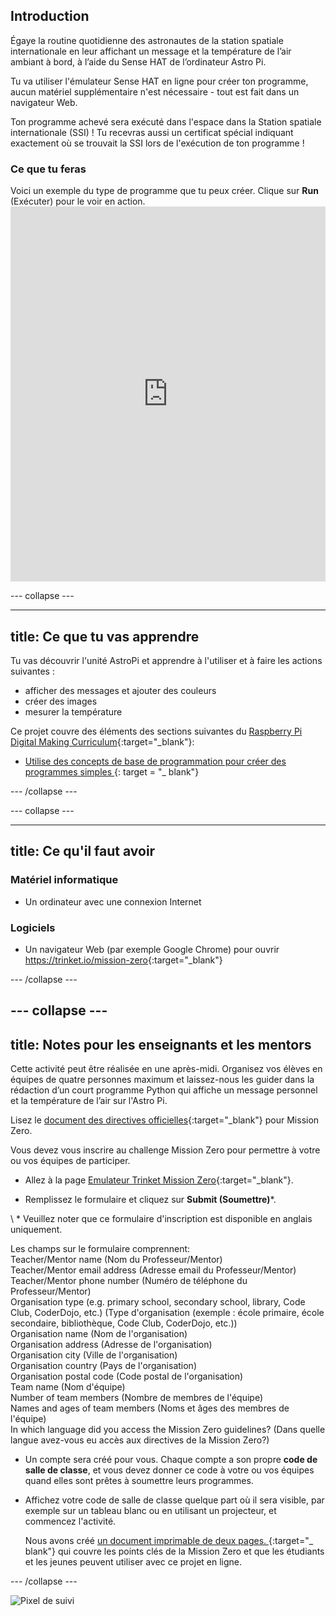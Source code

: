 ## Introduction

Égaye la routine quotidienne des astronautes de la station spatiale internationale en leur affichant un message et la température de l’air ambiant à bord, à l’aide du Sense HAT de l’ordinateur Astro Pi.

Tu va utiliser l'émulateur Sense HAT en ligne pour créer ton programme, aucun matériel supplémentaire n'est nécessaire - tout est fait dans un navigateur Web.

Ton programme achevé sera exécuté dans l'espace dans la Station spatiale internationale (SSI) ! Tu recevras aussi un certificat spécial indiquant exactement où se trouvait la SSI lors de l'exécution de ton programme !

### Ce que tu feras

Voici un exemple du type de programme que tu peux créer. Clique sur **Run** (Exécuter) pour le voir en action. <iframe src="https://trinket.io/embed/python/069f6138f7?outputOnly=true&start=result" width="100%" height="600" frameborder="0" marginwidth="0" marginheight="0" allowfullscreen mark="crwd-mark"></iframe> 

\--- collapse \---

* * *

## title: Ce que tu vas apprendre

Tu vas découvrir l'unité AstroPi et apprendre à l'utiliser et à faire les actions suivantes :

+ afficher des messages et ajouter des couleurs
+ créer des images
+ mesurer la température

Ce projet couvre des éléments des sections suivantes du [Raspberry Pi Digital Making Curriculum](http://rpf.io/curriculum){:target="_blank"}:

+ [ Utilise des concepts de base de programmation pour créer des programmes simples ](https://curriculum.raspberrypi.org/programming/creator/) {: target = "_ blank"}

\--- /collapse \---

\--- collapse \---

* * *

## title: Ce qu'il faut avoir

### Matériel informatique

+ Un ordinateur avec une connexion Internet

### Logiciels

+ Un navigateur Web (par exemple Google Chrome) pour ouvrir <https://trinket.io/mission-zero>{:target="_blank"}

\--- /collapse \---

## \--- collapse \---

## title: Notes pour les enseignants et les mentors

Cette activité peut être réalisée en une après-midi. Organisez vos élèves en équipes de quatre personnes maximum et laissez-nous les guider dans la rédaction d’un court programme Python qui affiche un message personnel et la température de l’air sur l'Astro Pi.

Lisez le [document des directives officielles](https://astro-pi.org/wp-content/uploads/2018/09/Astro_Pi_Mission_Zero_Guidelines_2018_19_V12_pages.pdf){:target="_blank"} pour Mission Zero.

Vous devez vous inscrire au challenge Mission Zero pour permettre à votre ou vos équipes de participer.

+ Allez à la page [Emulateur Trinket Mission Zero](https://trinket.io/mission-zero/register){:target="_blank"}.

+ Remplissez le formulaire et cliquez sur **Submit (Soumettre)**\*. 

\ * Veuillez noter que ce formulaire d'inscription est disponible en anglais uniquement.

Les champs sur le formulaire comprennent:  
Teacher/Mentor name (Nom du Professeur/Mentor)  
Teacher/Mentor email address (Adresse email du Professeur/Mentor)  
Teacher/Mentor phone number (Numéro de téléphone du Professeur/Mentor)  
Organisation type (e.g. primary school, secondary school, library, Code Club, CoderDojo, etc.) (Type d'organisation (exemple : école primaire, école secondaire, bibliothèque, Code Club, CoderDojo, etc.))  
Organisation name (Nom de l'organisation)  
Organisation address (Adresse de l'organisation)  
Organisation city (Ville de l'organisation)  
Organisation country (Pays de l'organisation)  
Organisation postal code (Code postal de l'organisation)  
Team name (Nom d'équipe)  
Number of team members (Nombre de membres de l'équipe)  
Names and ages of team members (Noms et âges des membres de l'équipe)  
In which language did you access the Mission Zero guidelines? (Dans quelle langue avez-vous eu accès aux directives de la Mission Zero?)

+ Un compte sera créé pour vous. Chaque compte a son propre **code de salle de classe**, et vous devez donner ce code à votre ou vos équipes quand elles sont prêtes à soumettre leurs programmes.

+ Affichez votre code de salle de classe quelque part où il sera visible, par exemple sur un tableau blanc ou en utilisant un projecteur, et commencez l'activité.
    
    Nous avons créé [ un document imprimable de deux pages. ](https://astro-pi.org/astro_pi_mission_zero_project_print_out_v10_print/) {:target="_ blank"} qui couvre les points clés de la Mission Zero et que les étudiants et les jeunes peuvent utiliser avec ce projet en ligne.

\--- /collapse \---

![Pixel de suivi](https://code.org/api/hour/begin_raspberrypi_astropi.png)